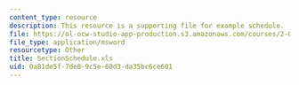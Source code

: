```yaml
---
content_type: resource
description: This resource is a supporting file for example schedule.
file: https://ol-ocw-studio-app-production.s3.amazonaws.com/courses/2-007-design-and-manufacturing-i-spring-2009/0a81de5f7de09c5e60d3da35bc6ce601_SectionSchedule.xls
file_type: application/msword
resourcetype: Other
title: SectionSchedule.xls
uid: 0a81de5f-7de0-9c5e-60d3-da35bc6ce601
---
```

